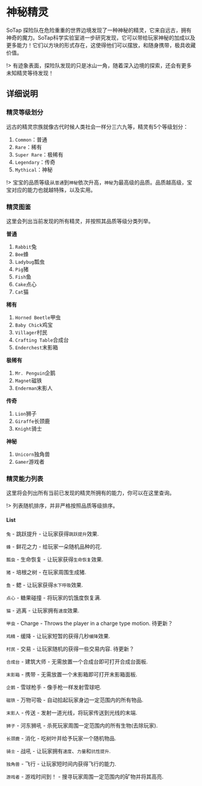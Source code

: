 # 神秘精灵

SoTap 探险队在危险重重的世界边境发现了一种神秘的精灵，它来自远古，拥有神奇的魔力。SoTap科学实验室进一步研究发现，它可以带给玩家神秘的加成以及更多能力！它们以方块的形式存在，这使得他们可以摆放，和随身携带，极具收藏价值。

!> 有迹象表面，探险队发现的只是冰山一角，随着深入边境的探索，还会有更多未知精灵等待发现！

## 详细说明

### 精灵等级划分
远古的精灵宗族就像古代时候人类社会一样分三六九等，精灵有5个等级划分：   
1. `Common`：普通  
2. `Rare`：稀有  
3. `Super Rare`：极稀有  
4. `Legendary`：传奇  
5. `Mythical`：神秘  

!> 宝宝的品质等级从`普通`到`神秘`依次升高，`神秘`为最高级的品质。品质越高级，宝宝对应的能力也就越特殊，以及实用。

### 精灵图鉴

这里会列出当前发现的所有精灵，并按照其品质等级分类列举。

**普通**

1. `Rabbit`兔   
2. `Bee`蜂  
3. `Ladybug`瓢虫  
4. `Pig`猪  
5. `Fish`鱼  
6. `Cake`点心  
7. `Cat`猫

**稀有**

1. `Horned Beetle`甲虫   
2. `Baby Chick`鸡宝   
3. `Villager`村民   
4. `Crafting Table`合成台   
5. `Enderchest`末影箱

**极稀有**

1. `Mr. Penguin`企鹅   
2. `Magnet`磁铁   
3. `Enderman`末影人

**传奇**

1. `Lion`狮子  
2. `Giraffe`长颈鹿   
3. `Knight`骑士

**神秘**

1. `Unicorn`独角兽   
2. `Gamer`游戏者

### 精灵能力列表

这里将会列出所有当前已发现的精灵所拥有的能力，你可以在这里查询。

!> 列表随机排序，并非严格按照品质等级排序。

#### List

`兔` - 跳跃提升 - 让玩家获得`跳跃提升`效果.

`蜂` - 鲜花之力 - 给玩家一朵随机品种的花.

`瓢虫` - 生命恢复 - 让玩家获得`生命恢复`效果.

`猪` - 培根之树 - 在玩家周围生成猪.

`鱼` - 鳃 - 让玩家获得`水下呼吸`效果.

`点心` - 糖果碰撞 - 将玩家的饥饿度恢复满.

`猫` - 逃离 - 让玩家拥有`速度`效果.

`甲虫` - Charge - Throws the player in a charge type motion. 待更新？

`鸡精` - 缓降 - 让玩家短暂的获得几秒`缓降`效果.

`村民` - 交易 - 让玩家随机的获得一些交易内容. 待更新？

`合成台` - 建筑大师 - 无需放置一个合成台即可打开合成台面板.

`末影箱` - 携带 - 无需放置一个末影箱即可打开末影箱面板.

`企鹅` - 雪球枪手 - 像手枪一样发射雪球吧.

`磁铁` - 万物可吸 - 自动拾起玩家身边一定范围内的所有物品.

`末影人` - 传送 - 发射一道光线，将玩家传送到光线的末端.

`狮子` - 河东狮吼 - 杀死玩家周围一定范围内的所有生物(去除玩家).

`长颈鹿` - 消化 - 吃树叶并给予玩家一个随机物品.

`骑士` - 战吼 - 让玩家拥有`速度`、`力量`和`抗性提升`.

`独角兽` - 飞行 - 让玩家短时间内获得飞行的能力.

`游戏者` - 游戏时间到！ - 搜寻玩家周围一定范围内的矿物并将其高亮.
